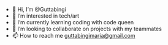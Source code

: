 - 👋 Hi, I’m @Guttabingi
- 👀 I’m interested in tech/art
- 🌱 I’m currently learning coding with code queen
- 💞️ I’m looking to collaborate on projects with my teammates
- 📫 How to reach me guttabingimaria@gmail.com

<!---
Guttabingi/Guttabingi is a ✨ special ✨ repository because its `README.md` (this file) appears on your GitHub profile.
You can click the Preview link to take a look at your changes.
--->
